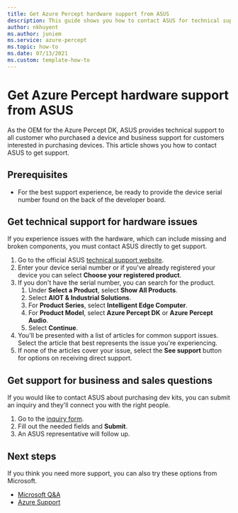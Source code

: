 ```yaml
---
title: Get Azure Percept hardware support from ASUS
description: This guide shows you how to contact ASUS for technical support for the Azure Percept DK hardware. 
author: nkhuyent
ms.author: juniem
ms.service: azure-percept
ms.topic: how-to
ms.date: 07/13/2021
ms.custom: template-how-to
---
```


# Get Azure Percept hardware support from ASUS

As the OEM for the Azure Percept DK, ASUS provides technical support to all customer who purchased a device and business support for customers interested in purchasing devices. This article shows you how to contact ASUS to get support.


## Prerequisites

- For the best support experience, be ready to provide the device serial number found on the back of the developer board.

## Get technical support for hardware issues
If you experience issues with the hardware, which can include missing and broken components, you must contact ASUS directly to get support.
1. Go to the official ASUS [technical support website](https://www.asus.com/us/support/contact/troubleshooting).
1. Enter your device serial number or if you've already registered your device you can select **Choose your registered product**.
1. If you don't have the serial number, you can search for the product.
    1. Under **Select a Product**, select **Show All Products**.
    1. Select **AIOT & Industrial Solutions**.
    1. For **Product Series**, select **Intelligent Edge Computer**.
    1. For **Product Model**, select **Azure Percept DK** or **Azure Percept Audio**.
    1. Select **Continue**.
1. You'll be presented with a list of articles for common support issues. Select the article that best represents the issue you're experiencing.
1. If none of the articles cover your issue, select the **See support** button for options on receiving direct support.

## Get support for business and sales questions
If you would like to contact ASUS about purchasing dev kits, you can submit an inquiry and they'll connect you with the right people.
1. Go to the [inquiry form](https://iot.asus.com/inquiry/).
1. Fill out the needed fields and **Submit**.
1. An ASUS representative will follow up.

## Next steps
If you think you need more support, you can also try these options from Microsoft.
- [Microsoft Q&A](/answers/products/)
- [Azure Support](https://azure.microsoft.com/support/plans/)
